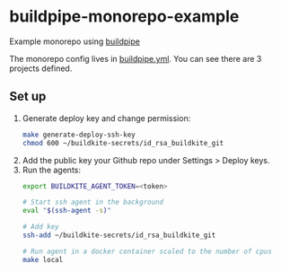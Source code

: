# buildpipe-monorepo-example

Example monorepo using [buildpipe](https://github.com/ksindi/buildpipe/)

The monorepo config lives in [buildpipe.yml](https://github.com/ksindi/buildpipe-monorepo-example/blob/master/buildpipe.yml).
You can see there are 3 projects defined.

## Set up

1. Generate deploy key and change permission:
    ```bash
    make generate-deploy-ssh-key
    chmod 600 ~/buildkite-secrets/id_rsa_buildkite_git
    ```
1. Add the public key your Github repo under Settings > Deploy keys.
1. Run the agents:
    ```bash
    export BUILDKITE_AGENT_TOKEN=<token>

    # Start ssh agent in the background
    eval "$(ssh-agent -s)"

    # Add key
    ssh-add ~/buildkite-secrets/id_rsa_buildkite_git

    # Run agent in a docker container scaled to the number of cpus
    make local
    ```
